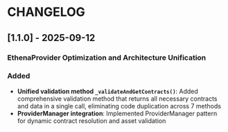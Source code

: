 # CHANGELOG

## [1.1.0] - 2025-09-12

### EthenaProvider Optimization and Architecture Unification

### Added
- **Unified validation method `_validateAndGetContracts()`**: Added comprehensive validation method that returns all necessary contracts and data in a single call, eliminating code duplication across 7 methods
- **ProviderManager integration**: Implemented ProviderManager pattern for dynamic contract resolution and asset validation